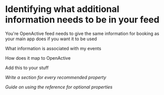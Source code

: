 # Identifying what additional information needs to be in your feed

You're OpenActive feed needs to give the same information for booking as your main app does if you want it to be used

What information is associated with my events

How does it map to OpenActive

Add this to your stuff

_Write a section for every recommended property_

_Guide on using the reference for optional properties_
